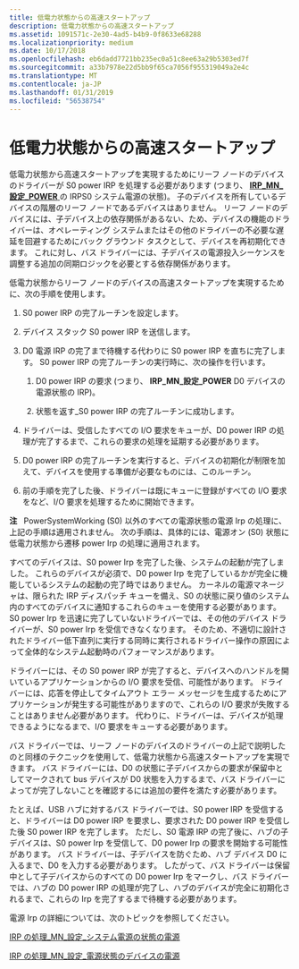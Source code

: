 ```yaml
---
title: 低電力状態からの高速スタートアップ
description: 低電力状態からの高速スタートアップ
ms.assetid: 1091571c-2e30-4ad5-b4b9-0f8633e68288
ms.localizationpriority: medium
ms.date: 10/17/2018
ms.openlocfilehash: eb6dadd7721bb235ec0a51c8ee63a29b5303ed7f
ms.sourcegitcommit: a33b7978e22d5bb9f65ca7056f955319049a2e4c
ms.translationtype: MT
ms.contentlocale: ja-JP
ms.lasthandoff: 01/31/2019
ms.locfileid: "56538754"
---
```

# <a name="fast-startup-from-a-low-power-state"></a>低電力状態からの高速スタートアップ


低電力状態から高速スタートアップを実現するためにリーフ ノードのデバイスのドライバーが S0 power IRP を処理する必要があります (つまり、 [ **IRP\_MN\_設定\_POWER** ](https://msdn.microsoft.com/library/windows/hardware/ff551744)の IRPS0 システム電源の状態)。 子のデバイスを所有しているデバイスの階層のリーフ ノードであるデバイスはありません。 リーフ ノードのデバイスには、子デバイス上の依存関係があるない、ため、デバイスの機能のドライバーは、オペレーティング システムまたはその他のドライバーの不必要な遅延を回避するためにバック グラウンド タスクとして、デバイスを再初期化できます。 これに対し、バス ドライバーには、子デバイスの電源投入シーケンスを調整する追加の同期ロジックを必要とする依存関係があります。

低電力状態からリーフ ノードのデバイスの高速スタートアップを実現するために、次の手順を使用します。

1.  S0 power IRP の完了ルーチンを設定します。

2.  デバイス スタック S0 power IRP を送信します。

3.  D0 電源 IRP の完了まで待機する代わりに S0 power IRP を直ちに完了します。 S0 power IRP の完了ルーチンの実行時に、次の操作を行います。

    1.  D0 power IRP の要求 (つまり、 **IRP\_MN\_設定\_POWER** D0 デバイスの電源状態の IRP)。

    2.  状態を返す\_S0 power IRP の完了ルーチンに成功します。

4.  ドライバーは、受信したすべての I/O 要求をキューが、D0 power IRP の処理が完了するまで、これらの要求の処理を延期する必要があります。

5.  D0 power IRP の完了ルーチンを実行すると、デバイスの初期化が制限を加えて、デバイスを使用する準備が必要なものには、このルーチン。

6.  前の手順を完了した後、ドライバーは既にキューに登録がすべての I/O 要求をなど、I/O 要求を処理するために開始できます。

**注**   PowerSystemWorking (S0) 以外のすべての電源状態の電源 Irp の処理に、上記の手順は適用されません。 次の手順は、具体的には、電源オン (S0) 状態に低電力状態から遷移 power Irp の処理に適用されます。

 

すべてのデバイスは、S0 power Irp を完了した後、システムの起動が完了しました。 これらのデバイスが必須で、D0 power Irp を完了しているかが完全に機能しているシステムの起動の完了時ではありません。 カーネルの電源マネージャは、限られた IRP ディスパッチ キューを備え、S0 の状態に戻り値のシステム内のすべてのデバイスに通知するこれらのキューを使用する必要があります。 S0 power Irp を迅速に完了していないドライバーでは、その他のデバイス ドライバーが、S0 power Irp を受信できなくなります。 そのため、不適切に設計されたドライバー低下直列に実行する同時に実行されるドライバー操作の原因によって全体的なシステム起動時のパフォーマンスがあります。

ドライバーには、その S0 power IRP が完了すると、デバイスへのハンドルを開いているアプリケーションからの I/O 要求を受信、可能性があります。 ドライバーには、応答を停止してタイムアウト エラー メッセージを生成するためにアプリケーションが発生する可能性がありますので、これらの I/O 要求が失敗することはありません必要があります。 代わりに、ドライバーは、デバイスが処理できるようになるまで、I/O 要求をキューする必要があります。

バス ドライバーでは、リーフ ノードのデバイスのドライバーの上記で説明したのと同様のテクニックを使用して、低電力状態から高速スタートアップを実現できます。 バス ドライバーには、D0 の状態に子デバイスからの要求が保留中としてマークされて bus デバイスが D0 状態を入力するまで、バス ドライバーによってが完了しないことを確認するには追加の要件を満たす必要があります。

たとえば、USB ハブに対するバス ドライバーでは、S0 power IRP を受信すると、ドライバーは D0 power IRP を要求し、要求された D0 power IRP を受信した後 S0 power IRP を完了します。 ただし、S0 電源 IRP の完了後に、ハブの子デバイスは、S0 power Irp を受信して、D0 power Irp の要求を開始する可能性があります。 バス ドライバーは、子デバイスを防ぐため、ハブ デバイス D0 に入るまで、D0 を入力する必要があります。 したがって、バス ドライバーは保留中として子デバイスからのすべての D0 power Irp をマークし、バス ドライバーでは、ハブの D0 power IRP の処理が完了し、ハブのデバイスが完全に初期化されるまで、これらの Irp を完了するまで待機する必要があります。

電源 Irp の詳細については、次のトピックを参照してください。

[IRP の処理\_MN\_設定\_システム電源の状態の電源](handling-irp-mn-set-power-for-system-power-states.md)

[IRP の処理\_MN\_設定\_電源状態のデバイスの電源](handling-irp-mn-set-power-for-device-power-states.md)

 

 




